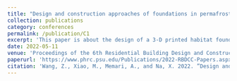 ```yaml
---
title: "Design and construction approaches of foundations in permafrost with an application for a 3-D printed habitat in the Arctic"
collection: publications
category: conferences
permalink: /publication/C1
excerpt: 'This paper is about the design of a 3-D printed habitat foundation.'
date: 2022-05-11
venue: 'Proceedings of the 6th Residential Building Design and Construction Conference, 2022'
paperurl: 'https://www.phrc.psu.edu/Publications/2022-RBDCC-Papers.aspx'
citation: 'Wang, Z., Xiao, M., Memari, A., and Na, X. 2022. ”Design and construction approaches of foundations in permafrost with an application for a 3-D printed habitat in the Arctic.” Proceedings of the 6th Residential Building Design and Construction Conference, 2022.'
---
```

